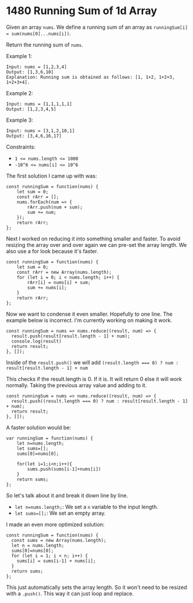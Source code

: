 # 1480 Running Sum of 1d Array

Given an array `nums`. We define a running sum of an array as
`runningSum[i] = sum(nums[0]...nums[i])`.

Return the running sum of `nums`.

Example 1:

```
Input: nums = [1,2,3,4]
Output: [1,3,6,10]
Explanation: Running sum is obtained as follows: [1, 1+2, 1+2+3,
1+2+3+4].
```

Example 2:

```
Input: nums = [1,1,1,1,1]
Output: [1,2,3,4,5]
```

Example 3:

```
Input: nums = [3,1,2,10,1]
Output: [3,4,6,16,17]
```

Constraints:

* `1 <= nums.length <= 1000`
* `-10^6 <= nums[i] <= 10^6`

The first solution I came up with was:

```
const runningSum = function(nums) {
    let sum = 0;
    const rArr = [];
    nums.forEach(num => {
        rArr.push(num + sum);
        sum += num;
    });
    return rArr;
};
```

Next I worked on reducing it into something smaller and faster. To avoid resizing the array over and over again we can pre-set the array length. We also use a for look because it's faster.

```
const runningSum = function(nums) {
    let sum = 0;
    const rArr = new Array(nums.length);
    for (let i = 0; i < nums.length; i++) {
        rArr[i] = nums[i] + sum;
        sum += nums[i];
    }
    return rArr;
};

```

Now we want to condense it even smaller. Hopefully to one line. The example below is incorrect. I'm currently working on making it work.

```
const runningSum = nums => nums.reduce((result, num) => {
  result.push(result[result.length - 1] + num);
  console.log(result)
  return result;
}, []);
```

Inside of the `result.push()` we will add `(result.length === 0) ? num : result[result.length - 1] + num`

This checks if the result.length is 0. If it is. It will return 0 else it will work normally. Taking the previous array value and adding to it.

```
const runningSum = nums => nums.reduce((result, num) => {
  result.push((result.length === 0) ? num : result[result.length - 1] + num);
  return result;
}, []);
```

A faster solution would be:

```
var runningSum = function(nums) {
    let n=nums.length;
    let sums=[];
    sums[0]=nums[0];

    for(let i=1;i<n;i++){
        sums.push(sums[i-1]+nums[i])
    }
    return sums;
};
```

So let's talk about it and break it down line by line.

* `let n=nums.length;`: We set a `n` variable to the input length.
* `let sums=[];`: We set an empty array.

I made an even more optimized solution:

```
const runningSum = function(nums) {
  const sums = new Array(nums.length);
  let n = nums.length;
  sums[0]=nums[0];
  for (let i = 1; i < n; i++) {
    sums[i] = sums[i-1] + nums[i];
  }
  return sums;
};
```

This just automatically sets the array length. So it won't need to be resized with a `.push()`. This way it can just loop and replace.


